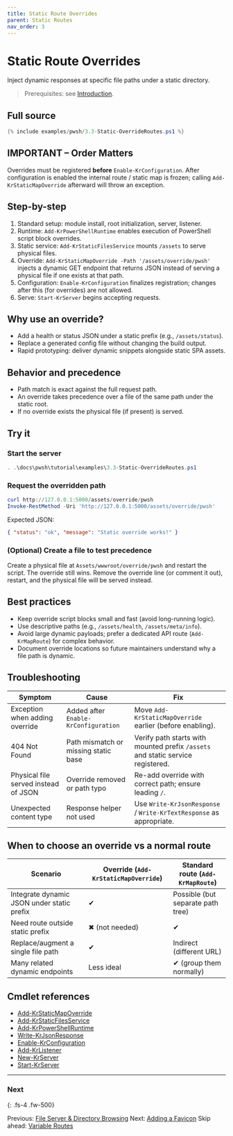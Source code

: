 ```yaml
---
title: Static Route Overrides
parent: Static Routes
nav_order: 3
---
```


# Static Route Overrides

Inject dynamic responses at specific file paths under a static directory.

> Prerequisites: see [Introduction][Introduction].

## Full source

```powershell
{% include examples/pwsh/3.3-Static-OverrideRoutes.ps1 %}
```

## IMPORTANT – Order Matters

Overrides must be registered **before** `Enable-KrConfiguration`. After configuration is enabled the internal
route / static map is frozen; calling `Add-KrStaticMapOverride` afterward will throw an exception.

## Step-by-step

1. Standard setup: module install, root initialization, server, listener.
2. Runtime: `Add-KrPowerShellRuntime` enables execution of PowerShell script block overrides.
3. Static service: `Add-KrStaticFilesService` mounts `/assets` to serve physical files.
4. Override: `Add-KrStaticMapOverride -Path '/assets/override/pwsh'` injects a dynamic GET endpoint that
   returns JSON instead of serving a physical file if one exists at that path.
5. Configuration: `Enable-KrConfiguration` finalizes registration; changes after this (for overrides) are not allowed.
6. Serve: `Start-KrServer` begins accepting requests.

## Why use an override?

- Add a health or status JSON under a static prefix (e.g., `/assets/status`).
- Replace a generated config file without changing the build output.
- Rapid prototyping: deliver dynamic snippets alongside static SPA assets.

## Behavior and precedence

- Path match is exact against the full request path.
- An override takes precedence over a file of the same path under the static root.
- If no override exists the physical file (if present) is served.

## Try it

### Start the server

```powershell
. .\docs\pwsh\tutorial\examples\3.3-Static-OverrideRoutes.ps1
```

### Request the overridden path

```powershell
curl http://127.0.0.1:5000/assets/override/pwsh
Invoke-RestMethod -Uri 'http://127.0.0.1:5000/assets/override/pwsh'
```

Expected JSON:

```json
{ "status": "ok", "message": "Static override works!" }
```

### (Optional) Create a file to test precedence

Create a physical file at `Assets/wwwroot/override/pwsh` and restart the script. The override still wins.
Remove the override line (or comment it out), restart, and the physical file will be served instead.

## Best practices

- Keep override script blocks small and fast (avoid long-running logic).
- Use descriptive paths (e.g., `/assets/health`, `/assets/meta/info`).
- Avoid large dynamic payloads; prefer a dedicated API route (`Add-KrMapRoute`) for complex behavior.
- Document override locations so future maintainers understand why a file path is dynamic.

## Troubleshooting

| Symptom                              | Cause                                | Fix                                                                             |
|--------------------------------------|--------------------------------------|---------------------------------------------------------------------------------|
| Exception when adding override       | Added after `Enable-KrConfiguration` | Move `Add-KrStaticMapOverride` earlier (before enabling).                       |
| 404 Not Found                        | Path mismatch or missing static base | Verify path starts with mounted prefix `/assets` and static service registered. |
| Physical file served instead of JSON | Override removed or path typo        | Re-add override with correct path; ensure leading `/`.                          |
| Unexpected content type              | Response helper not used             | Use `Write-KrJsonResponse` / `Write-KrTextResponse` as appropriate.             |

## When to choose an override vs a normal route

| Scenario                                   | Override (`Add-KrStaticMapOverride`) | Standard route (`Add-KrMapRoute`) |
|--------------------------------------------|--------------------------------------|-----------------------------------|
| Integrate dynamic JSON under static prefix | ✔                                    | Possible (but separate path tree) |
| Need route outside static prefix           | ✖ (not needed)                       | ✔                                 |
| Replace/augment a single file path         | ✔                                    | Indirect (different URL)          |
| Many related dynamic endpoints             | Less ideal                           | ✔ (group them normally)           |

## Cmdlet references

- [Add-KrStaticMapOverride][Add-KrStaticMapOverride]
- [Add-KrStaticFilesService][Add-KrStaticFilesService]
- [Add-KrPowerShellRuntime][Add-KrPowerShellRuntime]
- [Write-KrJsonResponse][Write-KrJsonResponse]
- [Enable-KrConfiguration][Enable-KrConfiguration]
- [Add-KrListener][Add-KrListener]
- [New-KrServer][New-KrServer]
- [Start-KrServer][Start-KrServer]

---

### Next

{: .fs-4 .fw-500}

Previous: [File Server & Directory Browsing](./2.File-Server)
Next: [Adding a Favicon](./4.Favicon)
Skip ahead: [Variable Routes](../4.variable/index)

[Add-KrStaticMapOverride]: /pwsh/cmdlets/Add-KrStaticMapOverride
[Add-KrStaticFilesService]: /pwsh/cmdlets/Add-KrStaticFilesService
[Add-KrPowerShellRuntime]: /pwsh/cmdlets/Add-KrPowerShellRuntime
[Write-KrJsonResponse]: /pwsh/cmdlets/Write-KrJsonResponse
[Enable-KrConfiguration]: /pwsh/cmdlets/Enable-KrConfiguration
[Add-KrListener]: /pwsh/cmdlets/Add-KrListener
[New-KrServer]: /pwsh/cmdlets/New-KrServer
[Start-KrServer]: /pwsh/cmdlets/Start-KrServer
[Introduction]: ../1.introduction/index#prerequisites
